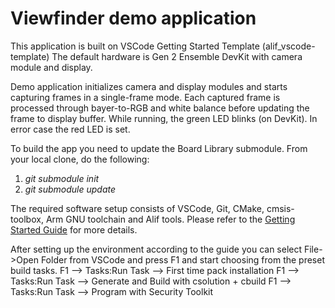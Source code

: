 # Viewfinder demo application

This application is built on VSCode Getting Started Template (alif_vscode-template)
The default hardware is Gen 2 Ensemble DevKit with camera module and display.

Demo application initializes camera and display modules and starts capturing frames
in a single-frame mode. Each captured frame is processed through bayer-to-RGB and
white balance before updating the frame to display buffer.
While running, the green LED blinks (on DevKit). In error case the red LED is set.

To build the app you need to update the Board Library submodule.
From your local clone, do the following:
1. *git submodule init*
2. *git submodule update*

The required software setup consists of VSCode, Git, CMake, cmsis-toolbox, Arm GNU toolchain and Alif tools.
Please refer to the [Getting Started Guide](https://alifsemi.com/download/AUGD0012) for more details.

After setting up the environment according to the guide you can select File->Open Folder from VSCode
and press F1 and start choosing from the preset build tasks.
F1 --> Tasks:Run Task --> First time pack installation
F1 --> Tasks:Run Task --> Generate and Build with csolution + cbuild
F1 --> Tasks:Run Task --> Program with Security Toolkit

